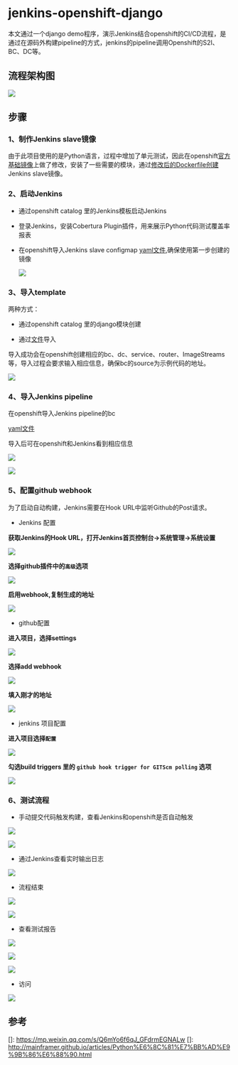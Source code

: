 # jenkins-openshift-django

本文通过一个django demo程序，演示Jenkins结合openshift的CI/CD流程，是通过在源码外构建pipeline的方式，jenkins的pipeline调用Openshift的S2I、BC、DC等。

## 流程架构图

![](images/jiagou.png)

## 步骤

### 1、制作Jenkins slave镜像

由于此项目使用的是Python语言，过程中增加了单元测试，因此在openshift[官方基础镜像](https://github.com/openshift/jenkins/tree/master/slave-base)上做了修改，安装了一些需要的模块，通过[修改后的Dockerfile创建](./file/jenkins/slave-base/Dockerfile)Jenkins slave镜像。

### 2、启动Jenkins

- 通过openshift catalog 里的Jenkins模板启动Jenkins

- 登录Jenkins，安装Cobertura Plugin插件，用来展示Python代码测试覆盖率报表

- 在openshift导入Jenkins slave configmap [yaml文件](./file/jenkins/slave-base/openshift-jenkins-slave-pod-template.yml),确保使用第一步创建的镜像

  ![](images/jenkins-slave-cm.png)

  

  

### 3、导入template

两种方式：

- 通过openshift catalog 里的django模块创建

- 通过[文件](./openshift/templates/django-postgresql.json)导入

导入成功会在openshift创建相应的bc、dc、service、router、ImageStreams等，导入过程会要求输入相应信息，确保bc的source为示例代码的地址。

![](images/bc.png)

### 4、导入Jenkins pipeline

在openshift导入Jenkins pipeline的bc

[yaml文件](./openshift/pipeline-bc.yaml)

导入后可在openshift和Jenkins看到相应信息

![](images/pipeline-bc-ocp.png)

![](images/pipeline-bc-jenkins.png)

### 5、配置github webhook

为了启动自动构建，Jenkins需要在Hook URL中监听Github的Post请求。

- Jenkins 配置

**获取Jenkins的Hook URL，打开Jenkins首页控制台->系统管理->系统设置**

![](images/webhok-jenkis-1.png)

**选择github插件中的`高级`选项**

![](images/webhok-jenkis-2.png)

**启用webhook,复制生成的地址**

![](images/webhok-jenkis-3.png)

- github配置

**进入项目，选择settings**

![](images/webhok-github-1.png)

**选择add webhook**

![](images/webhok-github-2.png)

**填入刚才的地址**

![](images/webhok-github-3.png)

- jenkins 项目配置

**进入项目选择`配置`**

![](images/webhok-pip-1.png)

**勾选build triggers 里的 `github hook trigger for GITScm polling` 选项**

![](images/webhok-pip-2.png)

### 6、测试流程

- 手动提交代码触发构建，查看Jenkins和openshift是否自动触发

![](images/test-start-j.png)

![](images/test-start-o.png)

- 通过Jenkins查看实时输出日志

![](images/test-log.png)

- 流程结束

![](images/test-fin-j.png)

![](images/test-fin-o.png)

- 查看测试报告

![](images/test-rep-1.png)

![](images/test-rep-2.png)

![](images/test-rep-3.png)

- 访问

![](images/test-http.png)

## 参考

[]: https://mp.weixin.qq.com/s/Q6mYo6f6qJ_GFdrmEGNALw
[]: http://mainframer.github.io/articles/Python%E6%8C%81%E7%BB%AD%E9%9B%86%E6%88%90.html

